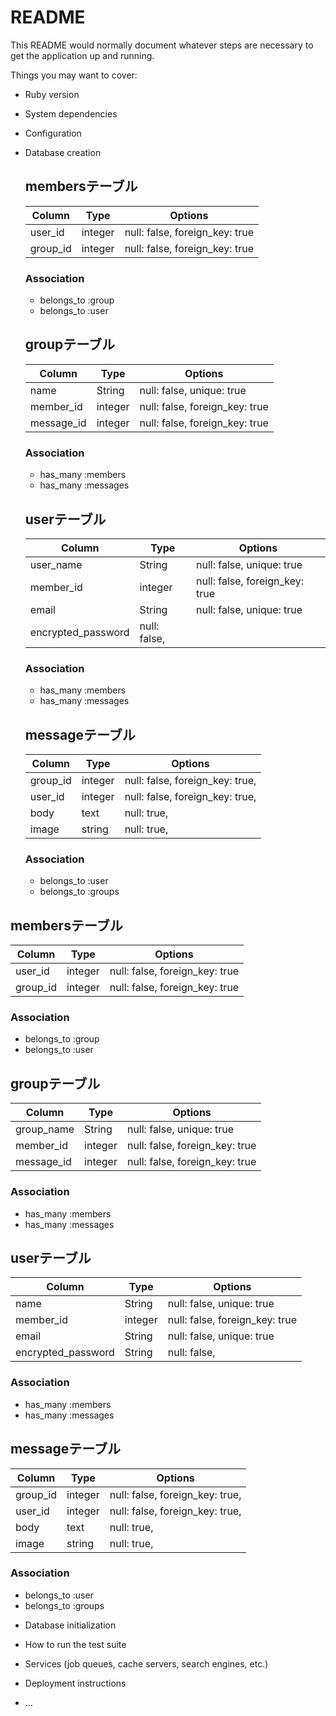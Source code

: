 # README

This README would normally document whatever steps are necessary to get the
application up and running.

Things you may want to cover:

* Ruby version

* System dependencies

* Configuration

* Database creation
  ## membersテーブル

  |Column|Type|Options|
  |------|----|-------|
  |user_id|integer|null: false, foreign_key: true|
  |group_id|integer|null: false, foreign_key: true|

  ### Association
  - belongs_to :group
  - belongs_to :user

  ## groupテーブル

  |Column|Type|Options|
  |------|----|-------|
  |name|String|null: false, unique: true|
  |member_id|integer|null: false, foreign_key: true|
  |message_id|integer|null: false, foreign_key: true|

  ### Association
  - has_many :members
  - has_many :messages

  ## userテーブル

  |Column|Type|Options|
  |------|----|-------|
  |user_name|String|null: false, unique: true|
  |member_id|integer|null: false, foreign_key: true|
  |email|String|null: false, unique: true|
  |encrypted_password|null: false, |

  ### Association
  - has_many :members
  - has_many :messages

  ## messageテーブル

  |Column|Type|Options|
  |------|----|-------|
  |group_id|integer|null: false, foreign_key: true,|
  |user_id|integer|null: false, foreign_key: true,|
  |body|text|null: true,|
  |image|string|null: true, |

  ### Association
  - belongs_to :user
  - belongs_to :groups


 ## membersテーブル

  |Column|Type|Options|
  |------|----|-------|
  |user_id|integer|null: false, foreign_key: true|
  |group_id|integer|null: false, foreign_key: true|

  ### Association
  - belongs_to :group
  - belongs_to :user

  ## groupテーブル

  |Column|Type|Options|
  |------|----|-------|
  |group_name|String|null: false, unique: true|
  |member_id|integer|null: false, foreign_key: true|
  |message_id|integer|null: false, foreign_key: true|

  ### Association
  - has_many :members
  - has_many :messages

  ## userテーブル

  |Column|Type|Options|
  |------|----|-------|
  |name|String|null: false, unique: true|
  |member_id|integer|null: false, foreign_key: true|
  |email|String|null: false, unique: true|
  |encrypted_password|String|null: false, |

  ### Association
  - has_many :members
  - has_many :messages

  ## messageテーブル

  |Column|Type|Options|
  |------|----|-------|
  |group_id|integer|null: false, foreign_key: true,|
  |user_id|integer|null: false, foreign_key: true,|
  |body|text|null: true,|
  |image|string|null: true, |

  ### Association
  - belongs_to :user
  - belongs_to :groups


* Database initialization

* How to run the test suite

* Services (job queues, cache servers, search engines, etc.)

* Deployment instructions

* ...
